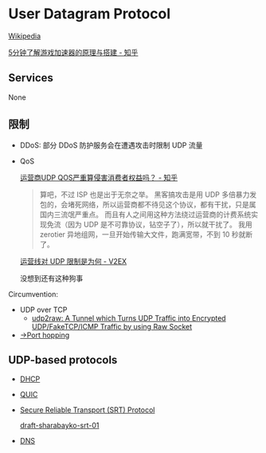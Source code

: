 # User Datagram Protocol
[Wikipedia](https://en.wikipedia.org/wiki/User_Datagram_Protocol)

[5分钟了解游戏加速器的原理与搭建 - 知乎](https://zhuanlan.zhihu.com/p/435932408)

## Services
None

## 限制
- DDoS: 部分 DDoS 防护服务会在遭遇攻击时限制 UDP 流量

- QoS

  [运营商UDP QOS严重算侵害消费者权益吗？ - 知乎](https://www.zhihu.com/question/520997268)
  > 算吧，不过 ISP 也是出于无奈之举。
  > 黑客搞攻击是用 UDP 多倍暴力发包的，会堵死网络，所以运营商都不待见这个协议，都有干扰，只是属国内三流氓严重点。
  > 而且有人之间用这种方法绕过运营商的计费系统实现免流（因为 UDP 是不可靠协议，钻空子了），所以就干扰了。
  > 我用 zerotier 异地组网，一旦开始传输大文件，跑满宽带，不到 10 秒就断了。

  [运营线对 UDP 限制是为何 - V2EX](https://www.v2ex.com/t/803960)

  没想到还有这种狗事

Circumvention:
- UDP over TCP
  - [udp2raw: A Tunnel which Turns UDP Traffic into Encrypted UDP/FakeTCP/ICMP Traffic by using Raw Socket](https://github.com/wangyu-/udp2raw)
- [→Port hopping](../Ports/Hopping.md)

## UDP-based protocols
- [DHCP](../../Internet/DHCP/README.md)
- [QUIC](../QUIC/README.md)
- [Secure Reliable Transport (SRT) Protocol](https://github.com/Haivision/srt)

  [draft-sharabayko-srt-01](https://datatracker.ietf.org/doc/html/draft-sharabayko-srt-01)
- [DNS](../../Internet/DNS/README.md)
